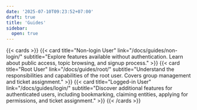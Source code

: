 ```yaml
---
date: '2025-07-10T09:23:52+07:00'
draft: true
title: 'Guides'
sidebar:
  open: true
---
```


{{< cards >}}
  {{< card title="Non-login User" link="/docs/guides/non-login/" subtitle="Explore features available without authentication. Learn about public access, topic browsing, and signup process." >}}
  {{< card title="Root User" link="/docs/guides/root/" subtitle="Understand the responsibilities and capabilities of the root user. Covers group management and ticket assignment." >}}
  {{< card title="Logged-in User" link="/docs/guides/login/" subtitle="Discover additional features for authenticated users, including bookmarking, claiming entities, applying for permissions, and ticket assignment." >}}
{{< /cards >}}

